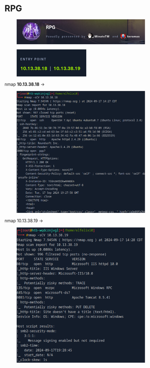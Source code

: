 # RPG

<figure><img src="../../../.gitbook/assets/image (2) (1) (1) (1).png" alt=""><figcaption></figcaption></figure>

<figure><img src="../../../.gitbook/assets/image (1) (1) (1) (1) (1) (1) (1).png" alt=""><figcaption></figcaption></figure>

nmap **10.13.38.18** ->

<figure><img src="../../../.gitbook/assets/image (5) (1).png" alt=""><figcaption></figcaption></figure>

nmap 10.13.38.19 ->

<figure><img src="../../../.gitbook/assets/image (6).png" alt=""><figcaption></figcaption></figure>
